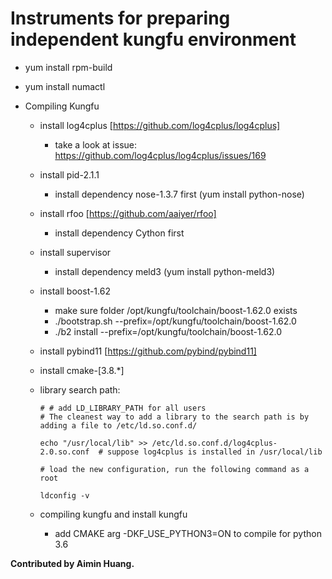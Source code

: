 Instruments for preparing independent kungfu environment 
==========

* yum install rpm-build

* yum install numactl

* Compiling Kungfu

    * install log4cplus [https://github.com/log4cplus/log4cplus]
        * take a look at issue: https://github.com/log4cplus/log4cplus/issues/169
        
    * install pid-2.1.1
        * install dependency nose-1.3.7 first (yum install python-nose)

    * install rfoo [https://github.com/aaiyer/rfoo]
        * install dependency Cython first

    * install supervisor
        * install dependency meld3 (yum install python-meld3)

    * install boost-1.62
        * make sure folder /opt/kungfu/toolchain/boost-1.62.0 exists
        * ./bootstrap.sh --prefix=/opt/kungfu/toolchain/boost-1.62.0
        * ./b2 install --prefix=/opt/kungfu/toolchain/boost-1.62.0

    * install pybind11 [https://github.com/pybind/pybind11]

    * install cmake-[3.8.*]

    * library search path:
        ```
        # # add LD_LIBRARY_PATH for all users
        # The cleanest way to add a library to the search path is by adding a file to /etc/ld.so.conf.d/
        
        echo "/usr/local/lib" >> /etc/ld.so.conf.d/log4cplus-2.0.so.conf  # suppose log4cplus is installed in /usr/local/lib
        
        # load the new configuration, run the following command as a root
        
        ldconfig -v
        ```
        
    * compiling kungfu and install kungfu
        * add CMAKE arg -DKF_USE_PYTHON3=ON to compile for python 3.6
    
**Contributed by Aimin Huang.**